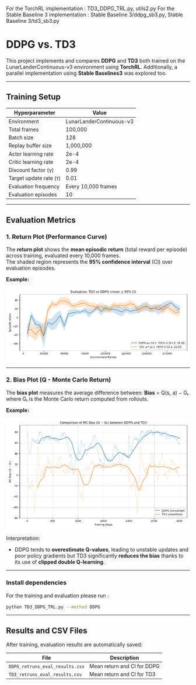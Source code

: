 For the TorchRL implementation : TD3_DDPG_TRL.py, utils2.py
For the Stable Baseline 3 implementation : Stable Baseline 3/ddpg_sb3.py, Stable Baseline 3/td3_sb3.py

# DDPG vs. TD3

This project implements and compares **DDPG** and **TD3**  both trained on the LunarLanderContinuous-v3 environment using **TorchRL**.
Additionally, a parallel implementation using **Stable Baselines3** was explored too.  



---


## Training Setup

| Hyperparameter | Value |
|----------------|--------|
| Environment | LunarLanderContinuous-v3 |
| Total frames | 100,000 |
| Batch size | 128 |
| Replay buffer size | 1,000,000 |
| Actor learning rate | 2e-4 |
| Critic learning rate | 2e-4 |
| Discount factor (γ) | 0.99 |
| Target update rate (τ) | 0.01 |
| Evaluation frequency | Every 10,000 frames |
| Evaluation episodes | 10 |

---

## Evaluation Metrics

### 1. **Return Plot (Performance Curve)**

The **return plot** shows the **mean episodic return** (total reward per episode) across training, evaluated every 10,000 frames.  
The shaded region represents the **95% confidence interval** (CI) over evaluation episodes.

**Example:**
<p align="center">
  <img src="plots/Returns.png" width="600">
</p>

---

### 2. **Bias Plot (Q - Monte Carlo Return)**

The **bias plot** measures the average difference between:
**Bias** = Q(s, a) − Gₜ
where Gₜ is the Monte Carlo return computed from rollouts.

**Example:**
<p align="center">
  <img src="plots/MCbias.png" width="600">
</p>

Interpretation:
- DDPG tends to **overestimate Q-values**, leading to unstable updates and poor policy gradients but TD3 significantly **reduces the bias** thanks to its use of **clipped double Q-learning**.

---
### **Install dependencies**

For the training and evaluation please run :

```bash
python TD3_DDPG_TRL.py --method DDPG
```



---

## Results and CSV Files

After training, evaluation results are automatically saved:

| File | Description |
|------|--------------|
| `DDPG_retruns_eval_results.csv` | Mean return and CI for DDPG |
| `TD3_retruns_eval_results.csv` | Mean return and CI for TD3 |

